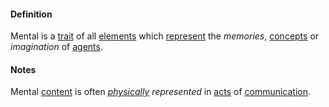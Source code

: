 #### Definition

Mental is a [trait](https://github.com/gcassel/Modular-Organization-Terminology/blob/master/terms/trait.md) of all [elements](https://github.com/gcassel/Modular-Organization-Terminology/blob/master/terms/element.md) which [represent](https://github.com/gcassel/Modular-Organization-Terminology/blob/master/terms/represent.md) the *memories*, [concepts](https://github.com/gcassel/Modular-Organization-Terminology/blob/master/terms/concept.md) or *imagination* of [agents](https://github.com/gcassel/Modular-Organization-Terminology/blob/master/terms/agent.md).  

#### Notes

Mental [content](https://github.com/gcassel/Modular-Organization-Terminology/blob/master/terms/content.md) is often *[physically](https://github.com/gcassel/Modular-Organization-Terminology/blob/master/terms/physical.md) represented* in [acts](https://github.com/gcassel/Modular-Organization-Terminology/blob/master/terms/action.md) of [communication](https://github.com/gcassel/Modular-Organization-Terminology/blob/master/terms/communication.md).
